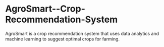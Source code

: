 # AgroSmart--Crop-Recommendation-System
AgroSmart is a crop recommendation system that uses data analytics and machine learning to suggest optimal crops for farming.
